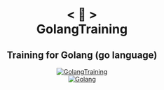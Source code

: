 <h1 align="center">
   <br> < 📜 > <br>
GolangTraining
</h1>
    <h2 align="center">
    Training for Golang (go language)
    </h2>
<p align="center">
  <a href="https://golang.org/">
    <img alt="GolangTraining" src="https://img.shields.io/badge/Golang Training-GO-blue">
<br>
  </a>
    <a href="https://golang.org/">
    <img alt="Golang" src="https://golang.org/lib/godoc/images/go-logo-blue.svg">
  </a>
      
      
<!--

## 📚 Contexto do Problema
A locadora de veículos MULA CAR está contratando sua equipe para construir um sistema que faça o controle das
locações de seus veículos. Sua equipe deverá levantar todos os requisitos do sistema, documentá-los, construir o modelo de
negócio e implementar o sistema em Java para desktop.
-->
